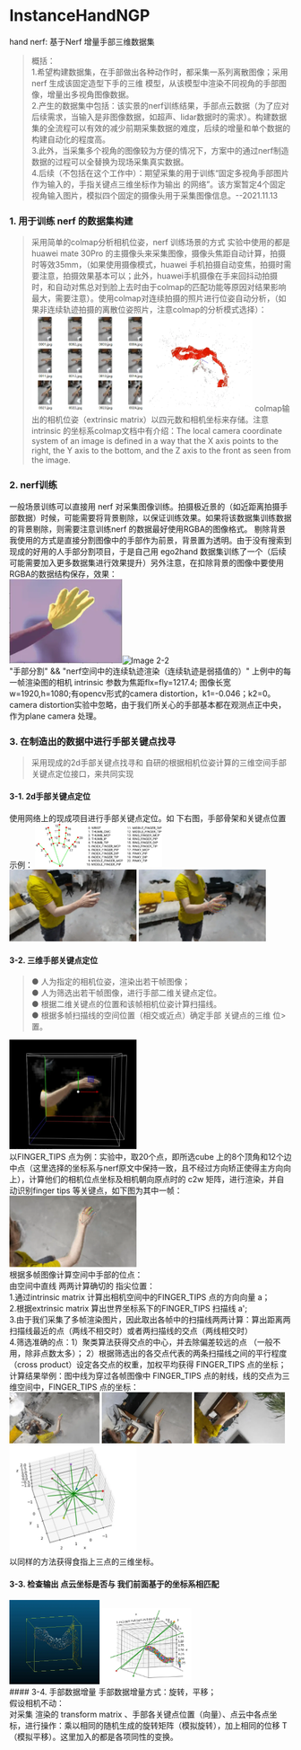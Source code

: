 # InstanceHandNGP
hand nerf: 基于Nerf 增量手部三维数据集
>概括：<br>
1.希望构建数据集，在手部做出各种动作时，都采集一系列离散图像；采用 nerf 生成该固定造型下手的三维 模型，从该模型中渲染不同视角的手部图像，增量出多视角图像数据。<br>
2.产生的数据集中包括：该实景的nerf训练结果，手部点云数据（为了应对后续需求，当输入是非图像数据，如超声、lidar数据时的需求）。构建数据集的全流程可以有效的减少前期采集数据的难度，后续的增量和单个数据的构建自动化的程度高。<br>
3.此外，当采集多个视角的图像较为方便的情况下，方案中的通过nerf制造数据的过程可以全替换为现场采集真实数据。<br>
4.后续（不包括在这个工作中）：期望采集的用于训练“固定多视角手部图片作为输入的，手指关键点三维坐标作为输出 的网络”。该方案暂定4个固定视角输入图片，模拟四个固定的摄像头用于采集图像信息。--2021.11.13

### 1. 用于训练 nerf 的数据集构建
>采用简单的colmap分析相机位姿，nerf 训练场景的方式
实验中使用的都是huawei mate 30Pro 的主摄像头来采集图像，摄像头焦距自动计算，拍摄时等效35mm，（如果使用摄像模式，huawei 手机拍摄自动变焦，拍摄时需要注意，拍摄效果基本可以；此外，huawei手机摄像在手来回抖动拍摄时，和自动对焦总对到脸上去时由于colmap的匹配功能等原因对结果影响最大，需要注意）。使用colmap对连续拍摄的照片进行位姿自动分析，（如果非连续轨迹拍摄的离散位姿照片，注意colmap的分析模式选择）：
<img src="./display/1.png" alt="Image 1-1" width="45%"/><img src="./display/1-2.png" alt="Image 1-2" width="40%"/>
colmap输出的相机位姿（extrinsic matrix）以四元数和相机坐标来存储。注意intrinsic 的坐标系colmap文档中有介绍：The local camera coordinate system of an image is defined in a way that the X axis points to the right, the Y axis to the bottom, and the Z axis to the front as seen from the image.  

### 2. nerf训练
一般场景训练可以直接用 nerf 对采集图像训练。拍摄极近景的（如近距离拍摄手部数据）时候，可能需要将背景剔除，以保证训练效果。如果将该数据集训练数据的背景剔除，则需要注意训练nerf 的数据最好使用RGBA的图像格式。 剔除背景我使用的方式是直接分割图像中的手部作为前景，背景置为透明。由于没有搜索到现成的好用的人手部分割项目，于是自己用 ego2hand 数据集训练了一个（后续可能需要加入更多数据集进行效果提升）另外注意，在扣除背景的图像中要使用RGBA的数据结构保存，效果：<br>
<img src="./display/2.png" alt="Image 2-1" width="40%" /><img src="./display/2-2.gif" alt="Image 2-2" width="45%"/>
<br>"手部分割"   &&   "nerf空间中的连续轨迹渲染（连续轨迹是弱插值的）"
上例中的每一帧渲染图的相机 intrinsic 参数为焦距flx=fly=1217.4; 图像长宽w=1920,h=1080;有opencv形式的camera distortion，k1=-0.046；k2=0。camera distortion实验中忽略，由于我们所关心的手部基本都在观测点正中央，作为plane camera 处理。

### 3. 在制造出的数据中进行手部关键点找寻
>采用现成的2d手部关键点找寻和 自研的根据相机位姿计算的三维空间手部关键点定位接口，来共同实现
#### 3-1. 2d手部关键点定位
使用网络上的现成项目进行手部关键点定位。如 下右图，手部骨架和关键点位置示例：
<img src="./display/3.png" alt="Image 3-1" width="45%"/><br>
<img src="./display/3-2.jpg" alt="Image 3-2" width="45%"/>
<img src="./display/3-3.jpg" alt="Image 3-3" width="45%"/>

#### 3-2. 三维手部关键点定位
>● 人为指定的相机位姿，渲染出若干帧图像；<br>
● 人为筛选出若干帧图像，进行手部二维关键点定位。<br>
● 根据二维关键点的位置和该帧相机位姿计算扫描线。<br>
>● 根据多帧扫描线的空间位置（相交或近点）确定手部 关键点的三维 位>置。

<img src="./display/4.png" alt="Image 4" width="45%"/><br>
以FINGER_TIPS 点为例：实验中，取20个点，即所选cube 上的8个顶角和12个边中点（这里选择的坐标系与nerf原文中保持一致，且不经过方向矫正使得主方向向上），计算他们的相机位点坐标及相机朝向原点时的 c2w 矩阵，进行渲染，并自动识别finger tips 等关键点，如下图为其中一帧：
<img src="./display/5.jpg" alt="Image 5" width="45%"/><br>
根据多帧图像计算空间中手部的位点：<br>
由空间中直线  两两计算确切的 指尖位置：<br>
1.通过intrinsic matrix 计算出相机空间中的FINGER_TIPS 点的方向向量 a；<br>
2.根据extrinsic matrix 算出世界坐标系下的FINGER_TIPS 扫描线 a';<br>
3.由于我们采集了多帧渲染图片，因此取出各帧中的扫描线两两计算：算出距离两扫描线最近的点（两线不相交时）或者两扫描线的交点（两线相交时）<br>
4.筛选准确的点：1）聚类算法获得交点的中心，并去除偏差较远的点 （一般不用，除非点数太多）； 2）根据筛选出的各交点代表的两条扫描线之间的平行程度（cross product）设定各交点的权重，加权平均获得 FINGER_TIPS 点的坐标；<br>
计算结果举例：图中线为穿过各帧图像中 FINGER_TIPS 点的射线，线的交点为三维空间中，FINGER_TIPS 点的坐标：<br>
<img src="./display/6-1.jpg" alt="Image 6-1" width="32%"/>
<img src="./display/6-2.jpg" alt="Image 6-2" width="32%"/>
<img src="./display/6-3.jpg" alt="Image 6-3" width="32%"/><br>
<img src="./display/6-4.png" alt="Image 6-4" width="45%"/><br>
以同样的方法获得食指上三点的三维坐标。

#### 3-3. 检查输出 点云坐标是否与 我们前面基于的坐标系相匹配
<img src="./display/7-1.png" alt="Image 7-1" width="32%"/>
<img src="./display/7-2.png" alt="Image 7-2" width="32%"/><br>
#### 3-4. 手部数据增量
手部数据增量方式：旋转，平移；<br>
假设相机不动：<br>
对采集 渲染的 transform matrix 、手部各关键点位置（向量）、点云中各点坐标，进行操作：乘以相同的随机生成的旋转矩阵（模拟旋转），加上相同的位移 T（模拟平移）。这里加入的都是各项同性的变换。<br>

